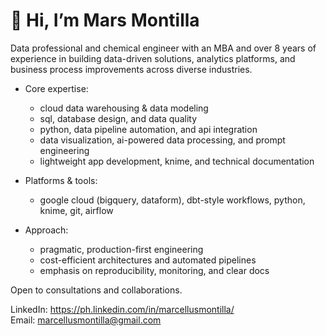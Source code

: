 # 👋 Hi, I’m Mars Montilla

Data professional and chemical engineer with an MBA and over 8 years of
experience in building data-driven solutions, analytics platforms, and
business process improvements across diverse industries.

- Core expertise:
  - cloud data warehousing & data modeling
  - sql, database design, and data quality
  - python, data pipeline automation, and api integration
  - data visualization, ai-powered data processing, and prompt
    engineering
  - lightweight app development, knime, and technical documentation

- Platforms & tools:
  - google cloud (bigquery, dataform), dbt-style workflows,
    python, knime, git, airflow

- Approach:
  - pragmatic, production-first engineering
  - cost-efficient architectures and automated pipelines
  - emphasis on reproducibility, monitoring, and clear docs

Open to consultations and collaborations.

LinkedIn: https://ph.linkedin.com/in/marcellusmontilla/  
Email: marcellusmontilla@gmail.com

<!---
marcellusmontilla/marcellusmontilla is a ✨ special ✨ repository because its `README.md` (this file) appears on your GitHub profile.
You can click the Preview link to take a look at your changes.
--->
